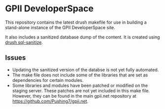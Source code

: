 # GPII DeveloperSpace

This repository contains the latest drush makefile for use in building a stand-alone instance of the GPII DeveloperSpace site. 

It also includes a sanitized database dump of the content. It is created using [drush sql-sanitize](https://drushcommands.com/drush-7x/sql/sql-sanitize/).

## Issues

* Updating the sanitized version of the databse is not yet fully automated. 
* The make file does not include some of the libraries that are set as dependencies for certain modules. 
* Some libraries and modules have been patched or modified on the staging server. These patches are not yet included in this make file. However, they can be found in the main gpii.net repository at https://github.com/Pushing7/gpii.net.
